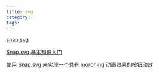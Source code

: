 ```yaml
---
title: svg
category:
tags:
---
```


[snap svg](https://www.baidu.com/s?wd=snap%20svg&rsv_spt=1&rsv_iqid=0xd0fdcadf00038698&issp=1&f=8&rsv_bp=1&rsv_idx=2&ie=utf-8&rqlang=cn&tn=baiduhome_pg&rsv_enter=1&oq=snap&rsv_t=f8a5uTndEfpBUZ%2BfXqZ%2FFWJn17mzGDG%2BWgu%2FYsDc1bV4kKo1pSTTgdbX0CPWcKZ%2FnUkv&inputT=1539&rsv_sug3=8&rsv_sug1=8&rsv_sug7=100&rsv_pq=f48185db00031037&bs=snap)

[Snap.svg 基本知识入门](https://segmentfault.com/a/1190000006961922)

[使用 Snap.svg 来实现一个具有 morphing 动画效果的按钮动效](https://segmentfault.com/a/1190000006975681)


